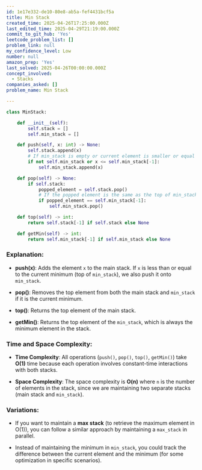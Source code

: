 ```yaml
---
id: 1e17e332-de10-80e8-ab5a-fef4431bcf5a
title: Min Stack
created_time: 2025-04-26T17:25:00.000Z
last_edited_time: 2025-04-29T21:19:00.000Z
commit_to_git_hub: 'Yes'
leetcode_problem_list: []
problem_link: null
my_confidence_level: Low
number: null
amazon_prep: 'Yes'
last_solved: 2025-04-26T00:00:00.000Z
concept_involved:
  - Stacks
companies_asked: []
problem_name: Min Stack

---
```


```python
class MinStack:

    def __init__(self):
        self.stack = []
        self.min_stack = []

    def push(self, x: int) -> None:
        self.stack.append(x)
        # If min_stack is empty or current element is smaller or equal to the top of min_stack
        if not self.min_stack or x <= self.min_stack[-1]:
            self.min_stack.append(x)

    def pop(self) -> None:
        if self.stack:
            popped_element = self.stack.pop()
            # If the popped element is the same as the top of min_stack, pop from min_stack as well
            if popped_element == self.min_stack[-1]:
                self.min_stack.pop()

    def top(self) -> int:
        return self.stack[-1] if self.stack else None

    def getMin(self) -> int:
        return self.min_stack[-1] if self.min_stack else None

```

### Explanation:

*   **push(x)**: Adds the element `x` to the main stack. If `x` is less than or equal to the current minimum (top of `min_stack`), we also push it onto `min_stack`.

*   **pop()**: Removes the top element from both the main stack and `min_stack` if it is the current minimum.

*   **top()**: Returns the top element of the main stack.

*   **getMin()**: Returns the top element of the `min_stack`, which is always the minimum element in the stack.

### Time and Space Complexity:

*   **Time Complexity**: All operations (`push()`, `pop()`, `top()`, `getMin()`) take **O(1)** time because each operation involves constant-time interactions with both stacks.

*   **Space Complexity**: The space complexity is **O(n)** where `n` is the number of elements in the stack, since we are maintaining two separate stacks (main stack and `min_stack`).

### Variations:

*   If you want to maintain a **max stack** (to retrieve the maximum element in O(1)), you can follow a similar approach by maintaining a `max_stack` in parallel.

*   Instead of maintaining the minimum in `min_stack`, you could track the difference between the current element and the minimum (for some optimization in specific scenarios).
